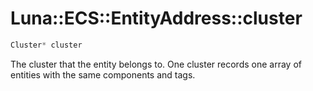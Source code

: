 # Luna::ECS::EntityAddress::cluster

```c++
Cluster* cluster
```

The cluster that the entity belongs to. One cluster records one array of entities with the same components and tags. 

